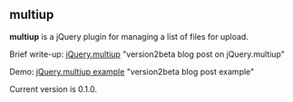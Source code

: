 ## multiup ##

**multiup** is a jQuery plugin for managing a list of files for upload.

Brief write-up: [jQuery.multiup](http://version2beta.com/archive/2011/jquery-multiup-plugin.html) "version2beta blog post on jQuery.multiup"

Demo: [jQuery.multiup example](http://version2beta.com/media/examples/jquery-multiup-plugin/) "version2beta blog post example"

Current version is 0.1.0.
